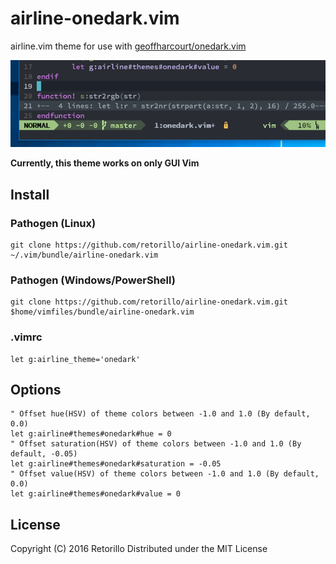 # airline-onedark.vim

airline.vim theme for use with [geoffharcourt/onedark.vim](https://github.com/geoffharcourt/one-dark.vim) 

![preview](preview.gif)

**Currently, this theme works on only GUI Vim**

## Install

### Pathogen (Linux)

```vimL
git clone https://github.com/retorillo/airline-onedark.vim.git ~/.vim/bundle/airline-onedark.vim
```
### Pathogen (Windows/PowerShell)

```vimL
git clone https://github.com/retorillo/airline-onedark.vim.git $home/vimfiles/bundle/airline-onedark.vim
```

### .vimrc

```vimL
let g:airline_theme='onedark'
```

## Options

```vimL
" Offset hue(HSV) of theme colors between -1.0 and 1.0 (By default, 0.0)
let g:airline#themes#onedark#hue = 0
" Offset saturation(HSV) of theme colors between -1.0 and 1.0 (By default, -0.05)
let g:airline#themes#onedark#saturation = -0.05
" Offset value(HSV) of theme colors between -1.0 and 1.0 (By default, 0.0)
let g:airline#themes#onedark#value = 0
```

## License

Copyright (C) 2016 Retorillo
Distributed under the MIT License
